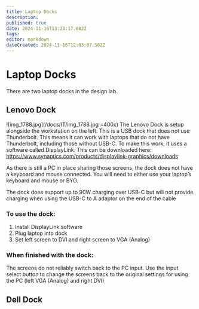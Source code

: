 ```yaml
---
title: Laptop Docks
description: 
published: true
date: 2024-11-16T13:23:17.082Z
tags: 
editor: markdown
dateCreated: 2024-11-16T12:03:07.382Z
---
```


# Laptop Docks
There are two laptop docks in the design lab.

## Lenovo Dock
![img_1788.jpg](/docs/IT/img_1788.jpg =400x)
The Lenovo Dock is setup alongside the workstation on the left. This is a USB dock that does not use Thunderbolt. This means it can work with laptops that do not have Thunderbolt, including those without USB-C. To make this work, it uses a software called DisplayLink.
This can be downloaded here: https://www.synaptics.com/products/displaylink-graphics/downloads

As there is still a PC in place sharing those screens, the dock does not have a keyboard and mouse connected. You will need to either use your laptop’s keyboard and mouse or BYO.

The dock does support up to 90W charging over USB-C but will not provide charging when using the USB-C to A adaptor on the end of the cable

### To use the dock:
1.	Install DisplayLink software
2.	Plug laptop into dock
3.	Set left screen to DVI and right screen to VGA (Analog)

### When finished with the dock:
The screens do not reliably switch back to the PC input. Use the input select button to change the screens back to the original settings for using the PC (left VGA (Analog) and right DVI)

## Dell Dock
